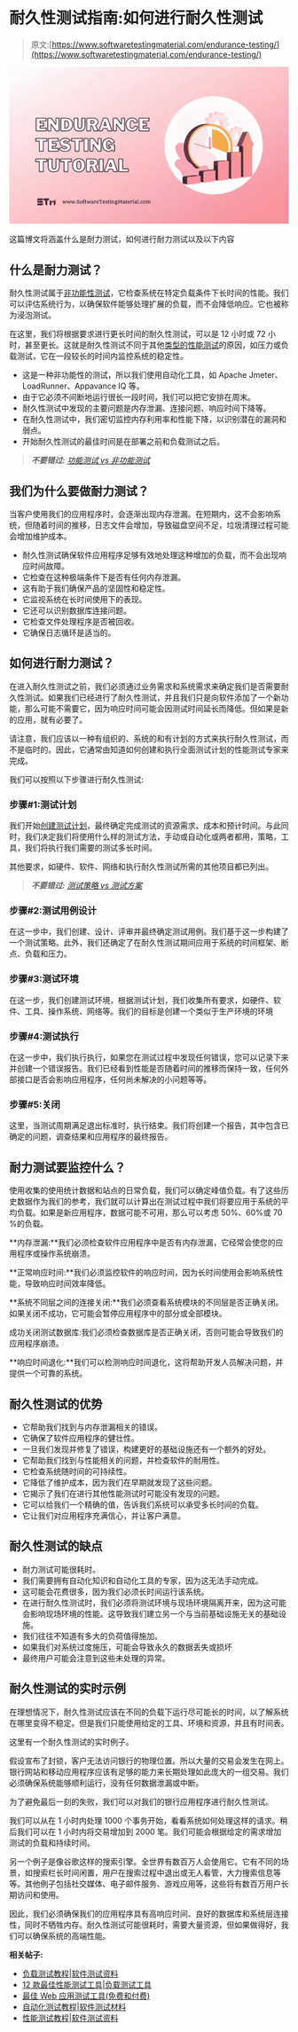 # 耐久性测试指南:如何进行耐久性测试

> 原文:[https://www.softwaretestingmaterial.com/endurance-testing/](https://www.softwaretestingmaterial.com/endurance-testing/)

![Endurance Testing](img/7b686eea10e29d2fe1abcacc29e2c362.png)

这篇博文将涵盖什么是耐力测试，如何进行耐力测试以及以下内容



## **什么是耐力测试？**

耐久性测试属于[非功能性测试](https://www.softwaretestingmaterial.com/non-functional-testing/)，它检查系统在特定负载条件下长时间的性能。我们可以评估系统行为，以确保软件能够处理扩展的负载，而不会降低响应。它也被称为浸泡测试。

在这里，我们将根据要求进行更长时间的耐久性测试，可以是 12 小时或 72 小时，甚至更长。这就是耐久性测试不同于其他[类型的性能测试](https://www.softwaretestingmaterial.com/performance-testing-types/)的原因，如压力或负载测试，它在一段较长的时间内监控系统的稳定性。

*   这是一种非功能性的测试，所以我们使用自动化工具，如 Apache Jmeter、LoadRunner、Appavance IQ 等。
*   由于它必须不间断地运行很长一段时间，我们可以把它安排在周末。
*   耐久性测试中发现的主要问题是内存泄漏、连接问题、响应时间下降等。
*   在耐久性测试中，我们密切监控内存利用率和性能下降，以识别潜在的漏洞和弱点。
*   开始耐久性测试的最佳时间是在部署之前和负载测试之后。

> ***不要错过:** [功能测试 vs 非功能测试](https://www.softwaretestingmaterial.com/functional-testing-vs-non-functional-testing/)*

## 我们为什么要做耐力测试？

当客户使用我们的应用程序时，会逐渐出现内存泄漏。在短期内，这不会影响系统，但随着时间的推移，日志文件会增加，导致磁盘空间不足，垃圾清理过程可能会增加维护成本。

*   耐久性测试确保软件应用程序足够有效地处理这种增加的负载，而不会出现响应时间故障。
*   它检查在这种极端条件下是否有任何内存泄漏。
*   这有助于我们确保产品的坚固性和稳定性。
*   它监视系统在长时间使用下的表现。
*   它还可以识别数据库连接问题。
*   它检查文件处理程序是否被回收。
*   它确保日志循环是适当的。

## **如何进行耐力测试？**

在进入耐久性测试之前，我们必须通过业务需求和系统需求来确定我们是否需要耐久性测试。如果我们已经进行了耐久性测试，并且我们只是向软件添加了一个新功能，那么可能不需要它，因为响应时间可能会因测试时间延长而降低。但如果是新的应用，就有必要了。

请注意，我们应该以一种有组织的、系统的和有计划的方式来执行耐久性测试，而不是临时的。因此，它通常由知道如何创建和执行全面测试计划的性能测试专家来完成。

我们可以按照以下步骤进行耐久性测试:

### **步骤#1:测试计划**

我们开始[创建测试计划](https://www.softwaretestingmaterial.com/test-plan-template/)，最终确定完成测试的资源需求、成本和预计时间。与此同时，我们决定我们将使用什么样的测试方法，手动或自动化或两者都用，策略，工具，我们将执行我们需要的测试多长时间。

其他要求，如硬件、软件、网络和执行耐久性测试所需的其他项目都已列出。

> ***不要错过:** [测试策略 vs 测试方案](https://www.softwaretestingmaterial.com/test-strategy-vs-test-plan/)*

### **步骤#2:测试用例设计**

在这一步中，我们创建、设计、评审并最终确定测试用例。我们基于这一步构建了一个测试策略。此外，我们还确定了在耐久性测试期间应用于系统的时间框架、断点、负载和压力。

### **步骤#3:测试环境**

在这一步，我们创建测试环境，根据测试计划，我们收集所有要求，如硬件、软件、工具、操作系统、网络等。我们的目标是创建一个类似于生产环境的环境

### **步骤#4:测试执行**

在这一步中，我们执行执行，如果您在测试过程中发现任何错误，您可以记录下来并创建一个错误报告。我们已经看到性能是否随着时间的推移而保持一致，任何外部接口是否会影响应用程序，任何尚未解决的小问题等等。

### **步骤#5:关闭**

这里，当测试周期满足退出标准时，执行结束。我们将创建一个报告，其中包含已确定的问题，调查结果和应用程序的最终报告。

## **耐力测试要监控什么？**

使用收集的使用统计数据和站点的日常负载，我们可以确定峰值负载。有了这些历史数据作为我们的参考，我们就可以计算出在测试过程中我们将要应用于系统的平均负载。如果是新应用程序，数据可能不可用，那么可以考虑 50%、60%或 70 %的负载。

**内存泄漏:**我们必须检查软件应用程序中是否有内存泄漏，它经常会使您的应用程序或操作系统崩溃。

**正常响应时间:**我们必须监控软件的响应时间，因为长时间使用会影响系统性能，导致响应时间效率降低。

**系统不同层之间的连接关闭:**我们必须查看系统模块的不同层是否正确关闭。如果关闭不成功，它可能会暂停应用程序中的部分或全部模块。

成功关闭测试数据库:我们必须检查数据库是否正确关闭，否则可能会导致我们的应用程序崩溃。

**响应时间退化:**我们可以检测响应时间退化，这将帮助开发人员解决问题，并提供一个可靠的系统。

## **耐久性测试的优势**

*   它帮助我们找到与内存泄漏相关的错误。
*   它确保了软件应用程序的健壮性。
*   一旦我们发现并修复了错误，构建更好的基础设施还有一个额外的好处。
*   它帮助我们找到与性能相关的问题，并检查软件的耐用性。
*   它检查系统随时间的可持续性。
*   它降低了维护成本，因为我们在早期就发现了这些问题。
*   它揭示了我们在进行其他性能测试时可能没有发现的问题。
*   它可以给我们一个精确的值，告诉我们系统可以承受多长时间的负载。
*   它让我们对应用程序充满信心，并让客户满意。

## **耐久性测试的缺点**

*   耐力测试可能很耗时。
*   我们需要拥有自动化知识和自动化工具的专家，因为这无法手动完成。
*   这可能会花费很多，因为我们必须长时间运行该系统。
*   在进行耐久性测试时，我们必须将测试环境与现场环境隔离开来，因为这可能会影响现场环境的性能。这导致我们建立另一个与当前基础设施无关的基础设施。
*   我们往往不知道有多大的负荷值得施加。
*   如果我们对系统过度施压，可能会导致永久的数据丢失或损坏
*   最终用户可能会注意到这些未处理的异常。

## **耐久性测试的实时示例**

在理想情况下，耐久性测试应该在不同的负载下运行尽可能长的时间，以了解系统在哪里变得不稳定。但是我们只能使用给定的工具、环境和资源，并且有时间表。

这里有一个耐久性测试的实时例子。

假设宣布了封锁，客户无法访问银行的物理位置。所以大量的交易会发生在网上。银行网站和移动应用程序应该有足够的能力来长期处理如此庞大的一组交易。我们必须确保系统能够顺利运行，没有任何数据泄漏或中断。

为了避免最后一刻的失败，我们可以对我们的银行应用程序进行耐久性测试。

我们可以从在 1 小时内处理 1000 个事务开始，看看系统如何处理这样的请求。稍后我们可以在 1 小时内将交易增加到 2000 笔。我们可能会根据给定的需求增加测试的负载和持续时间。

另一个例子是像谷歌这样的搜索引擎。全世界有数百万人会使用它。它有不同的场景，如搜索栏长时间闲置，用户在搜索过程中退出或无人看管，大力搜索信息等等。其他例子包括社交媒体、电子邮件服务、游戏应用等，这些将有数百万用户长期访问和使用。

因此，我们必须确保我们的应用程序具有高响应时间、良好的数据库和系统层连接性，同时不牺牲内存。耐久性测试可能很耗时，需要大量资源，但如果做得好，我们可以确保系统的高端性能。

**相关帖子:**

*   [负载测试教程|软件测试资料](https://www.softwaretestingmaterial.com/load-testing-tutorial/)
*   [12 款最佳性能测试工具|负载测试工具](https://www.softwaretestingmaterial.com/performance-testing-tools/)
*   [最佳 Web 应用测试工具(免费和付费)](https://www.softwaretestingmaterial.com/web-application-testing-tools/)
*   [自动化测试教程|软件测试材料](https://www.softwaretestingmaterial.com/automation-testing-tutorial/)
*   [性能测试教程|软件测试资料](https://www.softwaretestingmaterial.com/performance-testing-tutorial/)